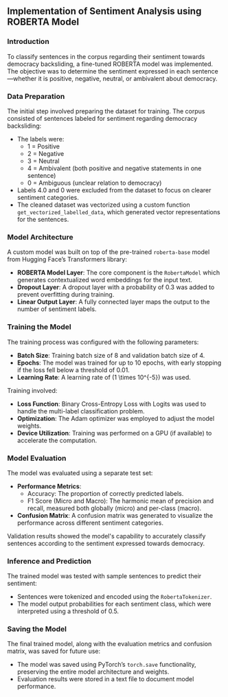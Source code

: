 ## Implementation of Sentiment Analysis using ROBERTA Model

### Introduction
To classify sentences in the corpus regarding their sentiment towards democracy backsliding, a fine-tuned ROBERTA model was implemented. The objective was to determine the sentiment expressed in each sentence—whether it is positive, negative, neutral, or ambivalent about democracy.

### Data Preparation
The initial step involved preparing the dataset for training. The corpus consisted of sentences labeled for sentiment regarding democracy backsliding:

- The labels were:
  - 1 = Positive
  - 2 = Negative
  - 3 = Neutral
  - 4 = Ambivalent (both positive and negative statements in one sentence)
  - 0 = Ambiguous (unclear relation to democracy)
- Labels 4.0 and 0 were excluded from the dataset to focus on clearer sentiment categories.
- The cleaned dataset was vectorized using a custom function `get_vectorized_labelled_data`, which generated vector representations for the sentences.

### Model Architecture
A custom model was built on top of the pre-trained `roberta-base` model from Hugging Face’s Transformers library:

- **ROBERTA Model Layer**: The core component is the `RobertaModel` which generates contextualized word embeddings for the input text.
- **Dropout Layer**: A dropout layer with a probability of 0.3 was added to prevent overfitting during training.
- **Linear Output Layer**: A fully connected layer maps the output to the number of sentiment labels.

### Training the Model
The training process was configured with the following parameters:

- **Batch Size**: Training batch size of 8 and validation batch size of 4.
- **Epochs**: The model was trained for up to 10 epochs, with early stopping if the loss fell below a threshold of 0.01.
- **Learning Rate**: A learning rate of \(1 \times 10^{-5}\) was used.

Training involved:

- **Loss Function**: Binary Cross-Entropy Loss with Logits was used to handle the multi-label classification problem.
- **Optimization**: The Adam optimizer was employed to adjust the model weights.
- **Device Utilization**: Training was performed on a GPU (if available) to accelerate the computation.

### Model Evaluation
The model was evaluated using a separate test set:

- **Performance Metrics**:
  - Accuracy: The proportion of correctly predicted labels.
  - F1 Score (Micro and Macro): The harmonic mean of precision and recall, measured both globally (micro) and per-class (macro).
- **Confusion Matrix**: A confusion matrix was generated to visualize the performance across different sentiment categories.

Validation results showed the model's capability to accurately classify sentences according to the sentiment expressed towards democracy.

### Inference and Prediction
The trained model was tested with sample sentences to predict their sentiment:

- Sentences were tokenized and encoded using the `RobertaTokenizer`.
- The model output probabilities for each sentiment class, which were interpreted using a threshold of 0.5.

### Saving the Model
The final trained model, along with the evaluation metrics and confusion matrix, was saved for future use:

- The model was saved using PyTorch’s `torch.save` functionality, preserving the entire model architecture and weights.
- Evaluation results were stored in a text file to document model performance.
